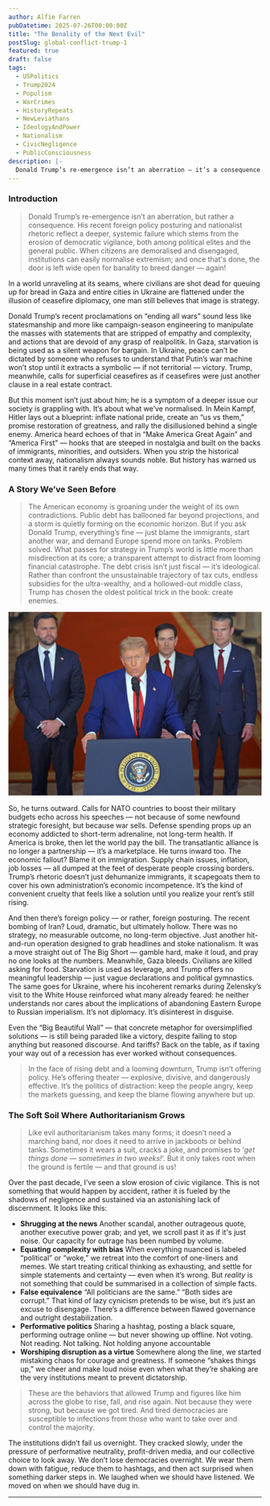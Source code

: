 ```yaml
---
author: Alfie Farren
pubDatetime: 2025-07-26T00:00:00Z
title: "The Benality of the Next Evil"
postSlug: global-conflict-trump-1
featured: true
draft: false
tags:
  - USPolitics
  - Trump2024
  - Populism
  - WarCrimes
  - HistoryRepeats
  - NewLeviathans
  - IdeologyAndPower
  - Nationalism
  - CivicNegligence
  - PublicConsciousness   
description: |-
  Donald Trump’s re-emergence isn’t an aberration — it’s a consequence. His recent foreign policy posturing and nationalist rhetoric reflect a deeper, systemic failure: the erosion of democratic vigilance, both among political elites and the general public. When citizens disengage and institutions normalize extremism, the door is left wide open for banality to breed danger — again.
---
```


### Introduction

>Donald Trump’s re-emergence isn’t an aberration, but rather a consequence. His recent foreign policy posturing and nationalist rhetoric reflect a deeper, systemic failure which stems from the erosion of democratic vigilance, both among political elites and the general public. When citizens are demoralised and disengaged, institutions can easily normalise extremism; and once that's done, the door is left wide open for banality to breed danger — again!


In a world unraveling at its seams, where civilians are shot dead for queuing up for bread in Gaza and entire cities in Ukraine are flattened under the illusion of ceasefire diplomacy, one man still believes that image is strategy.

Donald Trump’s recent proclamations on “ending all wars” sound less like statesmanship and more like campaign-season engineering to manipulate the masses with statements that are stripped of empathy and complexity, and actions that are devoid of any grasp of realpolitik. In Gaza, starvation is being used as a silent weapon for bargain. In Ukraine, peace can’t be dictated by someone who refuses to understand that Putin’s war machine won’t stop until it extracts a symbolic — if not territorial — victory. Trump, meanwhile, calls for superficial ceasefires as if ceasefires were just another clause in a real estate contract.

But this moment isn’t just about him; he is a symptom of a deeper issue our society is grappling with. It’s about what we’ve normalised. In Mein Kampf, Hitler lays out a blueprint: inflate national pride, create an “us vs them,” promise restoration of greatness, and rally the disillusioned behind a single enemy. America heard echoes of that in “Make America Great Again” and “America First” — hooks that are steeped in nostalgia and built on the backs of immigrants, minorities, and outsiders. When you strip the historical context away, nationalism always sounds noble. But history has warned us many times that it rarely ends that way.

### A Story We’ve Seen Before

>The American economy is groaning under the weight of its own contradictions. Public debt has ballooned far beyond projections, and a storm is quietly forming on the economic horizon. But if you ask Donald Trump, everything’s fine — just blame the immigrants, start another war, and demand Europe spend more on tanks. Problem solved. What passes for strategy in Trump’s world is little more than misdirection at its core; a transparent attempt to distract from looming financial catastrophe. The debt crisis isn’t just fiscal — it’s ideological. Rather than confront the unsustainable trajectory of tax cuts, endless subsidies for the ultra-wealthy, and a hollowed-out middle class, Trump has chosen the oldest political trick in the book: create enemies.

![alt text](../../assets/images/IMG_0110.jpeg "")

So, he turns outward. Calls for NATO countries to boost their military budgets echo across his speeches — not because of some newfound strategic foresight, but because war sells. Defense spending props up an economy addicted to short-term adrenaline, not long-term health. If America is broke, then let the world pay the bill. The transatlantic alliance is no longer a partnership — it’s a marketplace. He turns inward too. The economic fallout? Blame it on immigration. Supply chain issues, inflation, job losses — all dumped at the feet of desperate people crossing borders. Trump’s rhetoric doesn’t just dehumanize immigrants, it scapegoats them to cover his own administration’s economic incompetence. It’s the kind of convenient cruelty that feels like a solution until you realize your rent’s still rising.

And then there’s foreign policy — or rather, foreign posturing. The recent bombing of Iran? Loud, dramatic, but ultimately hollow. There was no strategy, no measurable outcome, no long-term objective. Just another hit-and-run operation designed to grab headlines and stoke nationalism. It was a move straight out of The Big Short — gamble hard, make it loud, and pray no one looks at the numbers. Meanwhile, Gaza bleeds. Civilians are killed asking for food. Starvation is used as leverage, and Trump offers no meaningful leadership — just vague declarations and political gymnastics. The same goes for Ukraine, where his incoherent remarks during Zelensky’s visit to the White House reinforced what many already feared: he neither understands nor cares about the implications of abandoning Eastern Europe to Russian imperialism. It’s not diplomacy. It’s disinterest in disguise.

Even the “Big Beautiful Wall” — that concrete metaphor for oversimplified solutions — is still being paraded like a victory, despite failing to stop anything but reasoned discourse. And tariffs? Back on the table, as if taxing your way out of a recession has ever worked without consequences.

>In the face of rising debt and a looming downturn, Trump isn’t offering policy. He’s offering theater — explosive, divisive, and dangerously effective. It’s the politics of distraction: keep the people angry, keep the markets guessing, and keep the blame flowing anywhere but up.

### The Soft Soil Where Authoritarianism Grows
>Like evil authoritarianism takes many forms; it doesn’t need a marching band, nor does it need to arrive in jackboots or behind tanks. Sometimes it wears a suit, cracks a joke, and promises to ‘_get things done — sometimes in two weeks!_‘. But it only takes root when the ground is fertile — and that ground is us!

Over the past decade, I’ve seen a slow erosion of civic vigilance. This is not something that would happen by accident, rather it is fueled by the shadows of negligence and sustained via an astonishing lack of discernment. It looks like this:

- **Shrugging at the news** Another scandal, another outrageous quote, another executive power grab; and yet, we scroll past it as if it's just noise. Our capacity for outrage has been numbed by volume.
- **Equating complexity with bias** When everything nuanced is labeled “political” or “woke,” we retreat into the comfort of one-liners and memes. We start treating critical thinking as exhausting, and settle for simple statements and certainty — even when it’s wrong. But _reality_ is not something that could be summarised in a collection of simple facts.
- **False equivalence** “All politicians are the same.” “Both sides are corrupt.” That kind of lazy cynicism pretends to be wise, but it’s just an excuse to disengage. There’s a difference between flawed governance and outright destabilization.
- **Performative politics** Sharing a hashtag, posting a black square, performing outrage online — but never showing up offline. Not voting. Not reading. Not talking. Not holding anyone accountable
- **Worshiping disruption as a virtue** Somewhere along the line, we started mistaking chaos for courage and greatness. If someone “shakes things up,” we cheer and make loud noise even when what they’re shaking are the very institutions meant to prevent dictatorship. 

>These are the behaviors that allowed Trump and figures like him across the globe to rise, fall, and rise again. Not because they were strong, but because we got tired. And tired democracies are susceptible to infections from those who want to take over and control the majority.

The institutions didn’t fail us overnight. They cracked slowly, under the pressure of performative neutrality, profit-driven media, and our collective choice to look away. We don’t lose democracies overnight. We wear them down with fatigue, reduce them to hashtags, and then act surprised when something darker steps in. We laughed when we should have listened. We moved on when we should have dug in.

------------------------------------------------
